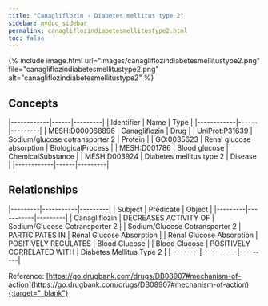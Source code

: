 ```yaml
---
title: "Canagliflozin - Diabetes mellitus type 2"
sidebar: mydoc_sidebar
permalink: canagliflozindiabetesmellitustype2.html
toc: false 
---
```


{% include image.html url="images/canagliflozindiabetesmellitustype2.png" file="canagliflozindiabetesmellitustype2.png" alt="canagliflozindiabetesmellitustype2" %}

## Concepts

|------------|------|---------|
| Identifier | Name | Type    |
|------------|------|---------|
| MESH:D000068896 | Canagliflozin | Drug |
| UniProt:P31639 | Sodium/glucose cotransporter 2 | Protein |
| GO:0035623 | Renal glucose absorption | BiologicalProcess |
| MESH:D001786 | Blood glucose | ChemicalSubstance |
| MESH:D003924 | Diabetes mellitus type 2 | Disease |
|------------|------|---------|

## Relationships

|---------|-----------|---------|
| Subject | Predicate | Object  |
|---------|-----------|---------|
| Canagliflozin | DECREASES ACTIVITY OF | Sodium/Glucose Cotransporter 2 |
| Sodium/Glucose Cotransporter 2 | PARTICIPATES IN | Renal Glucose Absorption |
| Renal Glucose Absorption | POSITIVELY REGULATES | Blood Glucose |
| Blood Glucose | POSITIVELY CORRELATED WITH | Diabetes Mellitus Type 2 |
|---------|-----------|---------|

Reference: [https://go.drugbank.com/drugs/DB08907#mechanism-of-action](https://go.drugbank.com/drugs/DB08907#mechanism-of-action){:target="_blank"}
